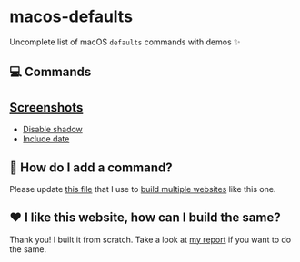 # macos-defaults
Uncomplete list of macOS `defaults` commands with demos ✨

## 💻 Commands
## [Screenshots](./screenshots/readme.md)
- [Disable shadow](./screenshots/disable-shadow/readme.md)
- [Include date](./screenshots/include-date/readme.md)

## 🤔 How do I add a command?
Please update [this file](https://github.com/yannbertrand/macos-defaults/blob/master/defaults.yml) that I use to [build multiple websites](https://github.com/yannbertrand/macos-defaults/#readme) like this one.

## ❤️ I like this website, how can I build the same?
Thank you! I built it from scratch. Take a look at [my report](https://github.com/yannbertrand/macos-defaults/tree/master/build/github#readme) if you want to do the same.
